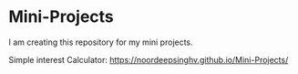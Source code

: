 # Mini-Projects
I am creating this repository for my mini projects.

Simple interest Calculator: https://noordeepsinghv.github.io/Mini-Projects/

